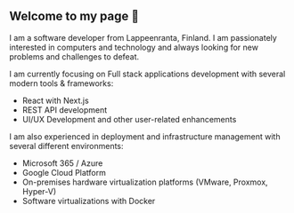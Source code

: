 ## Welcome to my page 👋

I am a software developer from Lappeenranta, Finland. I am passionately interested in computers and technology and always looking for new problems and challenges to defeat.

I am currently focusing on Full stack applications development with several modern tools & frameworks:
- React with Next.js
- REST API development
- UI/UX Development and other user-related enhancements

I am also experienced in deployment and infrastructure management with several different environments:
- Microsoft 365 / Azure
- Google Cloud Platform
- On-premises hardware virtualization platforms (VMware, Proxmox, Hyper-V)
- Software virtualizations with Docker


<!--
**joniniemela/joniniemela** is a ✨ _special_ ✨ repository because its `README.md` (this file) appears on your GitHub profile.

Here are some ideas to get you started:

- 🔭 I’m currently working on ...
- 🌱 I’m currently learning ...
- 👯 I’m looking to collaborate on ...
- 🤔 I’m looking for help with ...
- 💬 Ask me about ...
- 📫 How to reach me: ...
- 😄 Pronouns: ...
- ⚡ Fun fact: ...
-->
